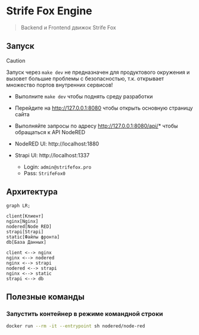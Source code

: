 # Strife Fox Engine

> Backend и Frontend движок Strife Fox

## Запуск

> [!CAUTION]
> Запуск через `make dev` не предназначен для продуктового окружения и вызовет большие проблемы с безопасностью, т.к. открывает множество портов внутренних сервисов!

- Выполните `make dev` чтобы поднять среду разработки
- Перейдите на http://127.0.0.1:8080 чтобы открыть основную страницу сайта
- Выполняйте запросы по адресу http://127.0.0.1:8080/api/* чтобы обращаться к API NodeRED

- NodeRED UI: http://localhost:1880
- Strapi UI: http://localhost:1337
  - Login: `admin@strifefox.pro`
  - Pass: `StrifeFox0`

## Архитектура

```mermaid
graph LR;

client[Клиент]
nginx[Nginx]
nodered[Node RED]
strapi[Strapi]
static[Файлы фронта]
db[База Данных]

client <--> nginx
nginx <--> nodered
nginx <--> strapi
nodered <--> strapi
nginx <--> static
strapi <--> db
```

## Полезные команды

### Запустить контейнер в режиме командной строки

```bash
docker run --rm -it --entrypoint sh nodered/node-red
```
